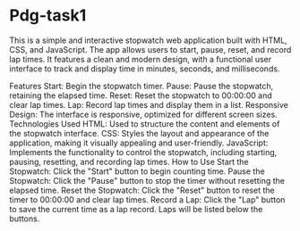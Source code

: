 # Pdg-task1
This is a simple and interactive stopwatch web application built with HTML, CSS, and JavaScript. The app allows users to start, pause, reset, and record lap times. It features a clean and modern design, with a functional user interface to track and display time in minutes, seconds, and milliseconds.

Features
Start: Begin the stopwatch timer.
Pause: Pause the stopwatch, retaining the elapsed time.
Reset: Reset the stopwatch to 00:00:00 and clear lap times.
Lap: Record lap times and display them in a list.
Responsive Design: The interface is responsive, optimized for different screen sizes.
Technologies Used
HTML: Used to structure the content and elements of the stopwatch interface.
CSS: Styles the layout and appearance of the application, making it visually appealing and user-friendly.
JavaScript: Implements the functionality to control the stopwatch, including starting, pausing, resetting, and recording lap times.
How to Use
Start the Stopwatch: Click the "Start" button to begin counting time.
Pause the Stopwatch: Click the "Pause" button to stop the timer without resetting the elapsed time.
Reset the Stopwatch: Click the "Reset" button to reset the timer to 00:00:00 and clear lap times.
Record a Lap: Click the "Lap" button to save the current time as a lap record. Laps will be listed below the buttons.
